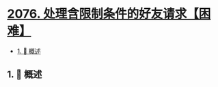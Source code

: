 # [2076. 处理含限制条件的好友请求【困难】](https://github.com/Tdahuyou/TNotes.leetcode/tree/main/notes/2076.%20%E5%A4%84%E7%90%86%E5%90%AB%E9%99%90%E5%88%B6%E6%9D%A1%E4%BB%B6%E7%9A%84%E5%A5%BD%E5%8F%8B%E8%AF%B7%E6%B1%82%E3%80%90%E5%9B%B0%E9%9A%BE%E3%80%91)

<!-- region:toc -->

- [1. 📝 概述](#1--概述)

<!-- endregion:toc -->

## 1. 📝 概述
